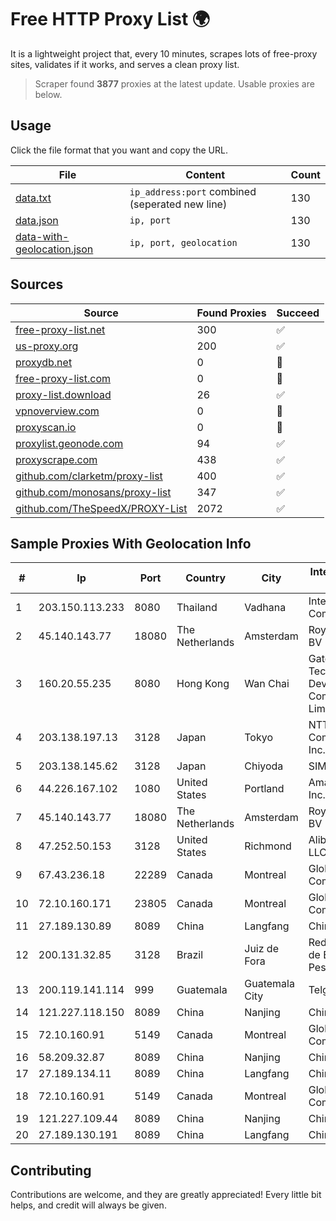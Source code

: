 
# Free HTTP Proxy List 🌍

It is a lightweight project that, every 10 minutes, scrapes lots of free-proxy sites, validates if it works, and serves a clean proxy list.


> Scraper found **3877** proxies at the latest update. Usable proxies are below.

## Usage

Click the file format that you want and copy the URL.


|File|Content|Count|
|----|-------|-----|
|[data.txt](https://raw.githubusercontent.com/themiralay/Proxy-List-World/master/data.txt)|`ip_address:port` combined (seperated new line)|130|
|[data.json](https://raw.githubusercontent.com/themiralay/Proxy-List-World/master/data.json)|`ip, port`|130|
|[data-with-geolocation.json](https://raw.githubusercontent.com/themiralay/Proxy-List-World/master/data-with-geolocation.json)|`ip, port, geolocation`|130|

## Sources

|Source|Found Proxies|Succeed|
|------|-------------|-------|
|[free-proxy-list.net](https://free-proxy-list.net)|300|✅|
|[us-proxy.org](https://www.us-proxy.org)|200|✅|
|[proxydb.net](http://proxydb.net)|0|🚫|
|[free-proxy-list.com](https://free-proxy-list.com/?page=&port=&type%5B%5D=http&type%5B%5D=https&up_time=0&search=Search)|0|🚫|
|[proxy-list.download](https://www.proxy-list.download/HTTP)|26|✅|
|[vpnoverview.com](https://vpnoverview.com/privacy/anonymous-browsing/free-proxy-servers)|0|🚫|
|[proxyscan.io](https://www.proxyscan.io)|0|🚫|
|[proxylist.geonode.com](https://proxylist.geonode.com/api/proxy-list?limit=300&page=1&sort_by=lastChecked&sort_type=desc&protocols=http,https)|94|✅|
|[proxyscrape.com](https://api.proxyscrape.com/v2/?request=displayproxies&protocol=http&timeout=10000&country=all&ssl=all&anonymity=all)|438|✅|
|[github.com/clarketm/proxy-list](https://raw.githubusercontent.com/clarketm/proxy-list/master/proxy-list-raw.txt)|400|✅|
|[github.com/monosans/proxy-list](https://raw.githubusercontent.com/monosans/proxy-list/main/proxies/http.txt)|347|✅|
|[github.com/TheSpeedX/PROXY-List](https://raw.githubusercontent.com/TheSpeedX/PROXY-List/master/http.txt)|2072|✅|


## Sample Proxies With Geolocation Info

|#|Ip|Port|Country|City|Internet Service Provider|
|-|--|----|-------|----|-------------------------|
|1|203.150.113.233|8080|Thailand|Vadhana|Internet Thailand Company Ltd.|
|2|45.140.143.77|18080|The Netherlands|Amsterdam|RoyaleHosting BV|
|3|160.20.55.235|8080|Hong Kong|Wan Chai|Gateway Technology Development Company Limited|
|4|203.138.197.13|3128|Japan|Tokyo|NTT PC Communications, Inc.|
|5|203.138.145.62|3128|Japan|Chiyoda|SIMPLEIA|
|6|44.226.167.102|1080|United States|Portland|Amazon.com, Inc.|
|7|45.140.143.77|18080|The Netherlands|Amsterdam|RoyaleHosting BV|
|8|47.252.50.153|3128|United States|Richmond|Alibaba Cloud LLC|
|9|67.43.236.18|22289|Canada|Montreal|GloboTech Communications|
|10|72.10.160.171|23805|Canada|Montreal|GloboTech Communications|
|11|27.189.130.89|8089|China|Langfang|Chinanet|
|12|200.131.32.85|3128|Brazil|Juiz de Fora|Rede Nacional de Ensino e Pesquisa|
|13|200.119.141.114|999|Guatemala|Guatemala City|Telgua|
|14|121.227.118.150|8089|China|Nanjing|China Telecom|
|15|72.10.160.91|5149|Canada|Montreal|GloboTech Communications|
|16|58.209.32.87|8089|China|Nanjing|China Telecom|
|17|27.189.134.11|8089|China|Langfang|Chinanet|
|18|72.10.160.91|5149|Canada|Montreal|GloboTech Communications|
|19|121.227.109.44|8089|China|Nanjing|China Telecom|
|20|27.189.130.191|8089|China|Langfang|Chinanet|



## Contributing

Contributions are welcome, and they are greatly appreciated! Every
little bit helps, and credit will always be given.

